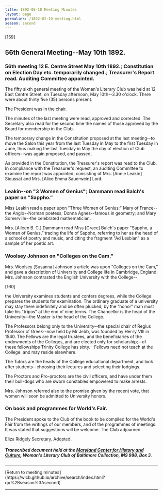 ```yaml
---
title: 1892-05-10 Meeting Minutes
layout: page
permalink: /1892-05-10-meeting.html
season: second
---
```


<style>
    #maincontent{
        font-size:1.4em;
    }
</style>
[159]

## 56th General Meeting--May 10th 1892.

### 56th meeting 12 E. Centre Street May 10th 1892.; Constitution on Election Day etc. temporarily changed.; Treasurer's Report read. Auditing Committee appointed.

The fifty sixth general meeting of the Woman's Literary Club was held at 12 East Centre Street, on Tuesday afternoon, May 10th--3.30 o'clock. There were about thirty five (35) persons present.

The President was in the chair.

The minutes of the last meeting were read, approved and corrected. The Secretary also read for the second time the names of those approved by the Board for membership in the Club.

The temporary change in the Constitution proposed at the last meeting--to move the Salon this year from the last Tuesday in May to the first Tuesday in June, thus making the last Tuesday in May the day of election of Club officers--was again proposed, and passed.

As provided in the Constitution, the Treasurer's report was read to the Club. In compliance with the Treasurer's request, an auditing Committee to examine the report was appointed, consisting of Mrs. [Annie Leakin] Sioussat and Mrs. [Alice Emma Sauerwein] Lord.

### Leakin--on "3 Women of Genius"; Dammann read Balch's paper on "Sappho.”

Miss Leakin read a paper upon "Three Women of Genius:" Mary of France--the Anglo--Norman poetess; Donna Agnes--famous in geometry; and Mary Somerville--the celebrated mathematician.

Mrs. [Aileen B. C.] Dammann read Miss [Grace] Balch's paper "Sappho, a Woman of Genius,” tracing the life of Sappho, referring to her as the head of a school of poetry and music, and citing the fragment "Ad Lesbian" as a sample of her poetic art.

### Woolsey Johnson on "Colleges on the Cam.”

Mrs. Woolsey [Susanna] Johnson's article was upon "Colleges on the Cam,” and gave a description of University and College life in Cambridge, England. Mrs. Johnson contrasted the English University with the College--

[160]

the University examines students and confers degrees, while the College prepares the students for examination. The ordinary graduate of a university may stay there indefinitely and be often plucked, by the "honor" man must take his "tripos" at the end of nine terms. The Chancellor is the head of the University--the Master is the head of the College.

The Professors belong only to the University--the special chair of Regius Professor of Greek--now held by Mr Jebb, was founded by Henry VIII in 1540\. The Fellows are the legal trustees, and the beneficiaries of the endowments of the Colleges, and are elected only for scholarship;--of these fellowships Trinity College has sixty.--Fellows need not teach at the College ,and may reside elsewhere.

The Tutors are the heads of the College educational department, and look after students--choosing their lectures and selecting their lodgings.

The Proctors and Pro-proctors are the civil officers, and have under them their bull-dogs who are sworn constables empowered to make arrests.

Mrs. Johnson referred also to the promise given by the recent vote, that women will soon be admitted to University honors.

### On book and programmes for World's Fair.

The President spoke to the Club of the book to be compiled for the World's Fair from the writings of our members, and of the programmes of meetings. It was stated that suggestions will be welcome. The Club adjourned.

Eliza Ridgely
Secretary.
Adopted.

##### Transcribed document held at the [Maryland Center for History and Culture](http://mdhs.org/), Woman's Literary Club of Baltimore Collection, MS 988, Box 3. 

<hr>
[Return to meeting minutes](https://wlcb.github.io/archive/search/index.html?q=%2Bseason%3Asecond)
<hr>